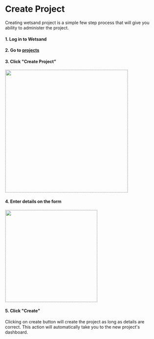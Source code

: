 # Create Project
Creating wetsand project is a simple few step process that will give you ability to administer the project.

#### 1. Log in to Wetsand

#### 2. Go to [projects](https://console.amrayn.com/projects)

#### 3. Click "Create Project"

<img src="https://i.imgur.com/CPZlm9x.png" style="width:400px;border:1px dashed #ccc;"/>

#### 4. Enter details on the form

<img src="https://i.imgur.com/BbpMsRs.png" style="width:300px;border:1px dashed #ccc;"/>

#### 5. Click "Create"
Clicking on create button will create the project as long as details are correct. This action will automatically take you to the new project's dashboard.

